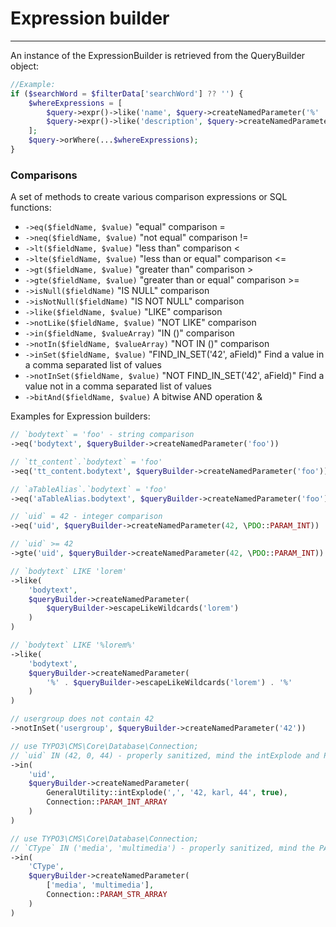 # Expression builder

---

An instance of the ExpressionBuilder is retrieved from the QueryBuilder object:

```php
//Example:
if ($searchWord = $filterData['searchWord'] ?? '') {
    $whereExpressions = [
        $query->expr()->like('name', $query->createNamedParameter('%' . $query->escapeLikeWildcards($searchWord) . '%')),
        $query->expr()->like('description', $query->createNamedParameter('%' . $query->escapeLikeWildcards($searchWord) . '%')),
    ];
    $query->orWhere(...$whereExpressions);
}
```

### Comparisons
A set of methods to create various comparison expressions or SQL functions:

* `->eq($fieldName, $value)` "equal" comparison =
* `->neq($fieldName, $value)` "not equal" comparison !=
* `->lt($fieldName, $value)` "less than" comparison <
* `->lte($fieldName, $value)` "less than or equal" comparison <=
* `->gt($fieldName, $value)` "greater than" comparison >
* `->gte($fieldName, $value)` "greater than or equal" comparison >=
* `->isNull($fieldName)` "IS NULL" comparison
* `->isNotNull($fieldName)` "IS NOT NULL" comparison
* `->like($fieldName, $value)` "LIKE" comparison
* `->notLike($fieldName, $value)` "NOT LIKE" comparison
* `->in($fieldName, $valueArray)` "IN ()" comparison
* `->notIn($fieldName, $valueArray)` "NOT IN ()" comparison
* `->inSet($fieldName, $value)` "FIND_IN_SET('42', aField)" Find a value in a comma separated list of values
* `->notInSet($fieldName, $value)` "NOT FIND_IN_SET('42', aField)" Find a value not in a comma separated list of values
* `->bitAnd($fieldName, $value)` A bitwise AND operation &

Examples for Expression builders:
```php
// `bodytext` = 'foo' - string comparison
->eq('bodytext', $queryBuilder->createNamedParameter('foo'))

// `tt_content`.`bodytext` = 'foo'
->eq('tt_content.bodytext', $queryBuilder->createNamedParameter('foo'))

// `aTableAlias`.`bodytext` = 'foo'
->eq('aTableAlias.bodytext', $queryBuilder->createNamedParameter('foo'))

// `uid` = 42 - integer comparison
->eq('uid', $queryBuilder->createNamedParameter(42, \PDO::PARAM_INT))

// `uid` >= 42
->gte('uid', $queryBuilder->createNamedParameter(42, \PDO::PARAM_INT))

// `bodytext` LIKE 'lorem'
->like(
    'bodytext',
    $queryBuilder->createNamedParameter(
        $queryBuilder->escapeLikeWildcards('lorem')
    )
)

// `bodytext` LIKE '%lorem%'
->like(
    'bodytext',
    $queryBuilder->createNamedParameter(
        '%' . $queryBuilder->escapeLikeWildcards('lorem') . '%'
    )
)

// usergroup does not contain 42
->notInSet('usergroup', $queryBuilder->createNamedParameter('42'))

// use TYPO3\CMS\Core\Database\Connection;
// `uid` IN (42, 0, 44) - properly sanitized, mind the intExplode and PARAM_INT_ARRAY
->in(
    'uid',
    $queryBuilder->createNamedParameter(
        GeneralUtility::intExplode(',', '42, karl, 44', true),
        Connection::PARAM_INT_ARRAY
    )
)

// use TYPO3\CMS\Core\Database\Connection;
// `CType` IN ('media', 'multimedia') - properly sanitized, mind the PARAM_STR_ARRAY
->in(
    'CType',
    $queryBuilder->createNamedParameter(
        ['media', 'multimedia'],
        Connection::PARAM_STR_ARRAY
    )
)
```
